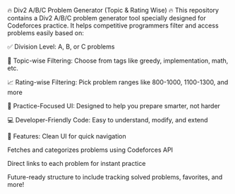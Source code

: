 🔥 Div2 A/B/C Problem Generator (Topic & Rating Wise) 🔥
This repository contains a Div2 A/B/C problem generator tool specially designed for Codeforces practice. It helps competitive programmers filter and access problems easily based on:

✅ Division Level: A, B, or C problems

🎯 Topic-wise Filtering: Choose from tags like greedy, implementation, math, etc.

📈 Rating-wise Filtering: Pick problem ranges like 800-1000, 1100-1300, and more

🧩 Practice-Focused UI: Designed to help you prepare smarter, not harder

💻 Developer-Friendly Code: Easy to understand, modify, and extend

🌟 Features:
Clean UI for quick navigation

Fetches and categorizes problems using Codeforces API

Direct links to each problem for instant practice

Future-ready structure to include tracking solved problems, favorites, and more!

